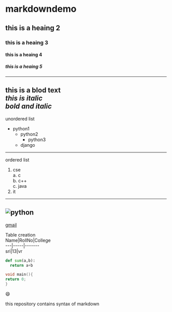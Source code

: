 # markdowndemo
## this is a heaing 2
### this is a heaing 3
#### this is a heaing 4
##### this is a heaing 5
--------------------------------------------------
**this is a blod text**  
*this is italic*  
***bold and italic***  
--------------------------------------------------
unordered list
- python1
  - python2
    - python3
   - django  
 -------------------------------------------------
 ordered list  
 1. cse  
  a. c  
   b. c++  
   c. java   
 2. it  
 ------------------------------------------------
 ![python](https://encrypted-tbn0.gstatic.com/images?q=tbn:ANd9GcS1oZgf8uy_rGFQ3OPBzm3i2TrWBeeGLU_l-g&usqp=CAU)
 ------------------------------------------------
 [gmail](https://www.gmail.com)
 
 Table creation  
 Name|RollNo|College  
 ---|-----|-------  
 sri|13|vr  
 ```python
 def sum(a,b):
   return a+b
```
```c
void main(){
return 0;
}
```
:smile:  
    
this repository contains syntax of markdown

